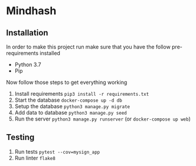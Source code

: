 # Mindhash

## Installation
In order to make this project run make sure that you have the follow pre-requirements installed

- Python 3.7
- Pip

Now follow those steps to get everything working

1. Install requirements `pip3 install -r requirements.txt`
1. Start the database `docker-compose up -d db`
1. Setup the database `python3 manage.py migrate`
1. Add data to database `python3 manage.py seed`
1. Run the server `python3 manage.py runserver` (or `docker-compose up web`)

## Testing
1. Run tests `pytest --cov=mysign_app`
1. Run linter `flake8`